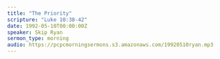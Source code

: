 ```yaml
---
title: "The Priority"
scripture: "Luke 10:38-42"
date: 1992-05-10T00:00:00Z
speaker: Skip Ryan
sermon_type: morning
audio: https://pcpcmorningsermons.s3.amazonaws.com/19920510ryan.mp3 
---
```



